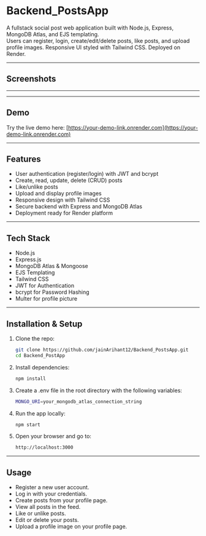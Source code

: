 # Backend_PostsApp
A fullstack social post web application built with Node.js, Express, MongoDB Atlas, and EJS templating.  
Users can register, login, create/edit/delete posts, like posts, and upload profile images. Responsive UI styled with Tailwind CSS. Deployed on Render.

---

## Screenshots


---

---

## Demo

Try the live demo here: [https://your-demo-link.onrender.com](https://your-demo-link.onrender.com)

---

## Features
- User authentication (register/login) with JWT and bcrypt  
- Create, read, update, delete (CRUD) posts  
- Like/unlike posts  
- Upload and display profile images  
- Responsive design with Tailwind CSS  
- Secure backend with Express and MongoDB Atlas  
- Deployment ready for Render platform
---
## Tech Stack
- Node.js
- Express.js
- MongoDB Atlas & Mongoose
- EJS Templating
- Tailwind CSS
- JWT for Authentication
- bcrypt for Password Hashing
- Multer for profile picture

---

## Installation & Setup

1. Clone the repo:  
   ```bash
   git clone https://github.com/jainArihant12/Backend_PostsApp.git
   cd Backend_PostApp
2. Install dependencies:
   ```bash
   npm install
3. Create a .env file in the root directory with the following variables:
    ```bash
    MONGO_URI=your_mongodb_atlas_connection_string
4. Run the app locally:
    ```bash
    npm start

5. Open your browser and go to:
   ```bash
   http://localhost:3000

---

## Usage
- Register a new user account.
- Log in with your credentials.
- Create posts from your profile page.
- View all posts in the feed.
- Like or unlike posts.
- Edit or delete your posts.
- Upload a profile image on your profile page.

